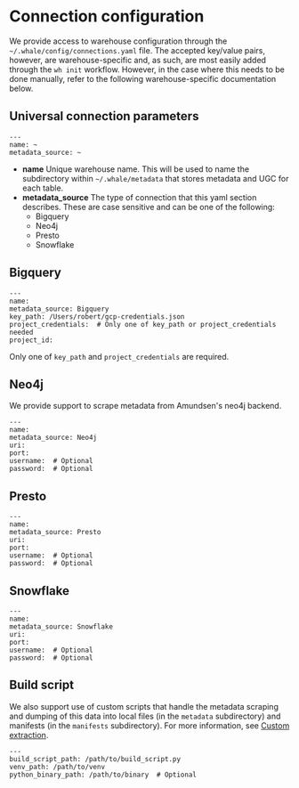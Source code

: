 # Connection configuration

We provide access to warehouse configuration through the `~/.whale/config/connections.yaml` file. The accepted key/value pairs, however, are warehouse-specific and, as such, are most easily added through the `wh init` workflow. However, in the case where this needs to be done manually, refer to the following warehouse-specific documentation below.

## Universal connection parameters

```text
---
name: ~
metadata_source: ~

```

* **name** Unique warehouse name. This will be used to name the subdirectory within `~/.whale/metadata` that stores metadata and UGC for each table.
* **metadata\_source** The type of connection that this yaml section describes. These are case sensitive and can be one of the following:
  * Bigquery
  * Neo4j
  * Presto
  * Snowflake

## Bigquery

```text
---
name: 
metadata_source: Bigquery
key_path: /Users/robert/gcp-credentials.json
project_credentials:  # Only one of key_path or project_credentials needed
project_id:
```

Only one of `key_path` and `project_credentials` are required.

## Neo4j

We provide support to scrape metadata from Amundsen's neo4j backend.

```text
---
name: 
metadata_source: Neo4j
uri:
port:
username:  # Optional
password:  # Optional
```

## Presto

```text
---
name: 
metadata_source: Presto
uri:
port:
username:  # Optional
password:  # Optional
```

## Snowflake

```text
---
name:
metadata_source: Snowflake
uri:
port:
username:  # Optional
password:  # Optional
```

## Build script

We also support use of custom scripts that handle the metadata scraping and dumping of this data into local files \(in the `metadata` subdirectory\) and manifests \(in the `manifests` subdirectory\). For more information, see [Custom extraction](../for-developers/custom-extraction.md).

```text
---
build_script_path: /path/to/build_script.py
venv_path: /path/to/venv
python_binary_path: /path/to/binary  # Optional

```

